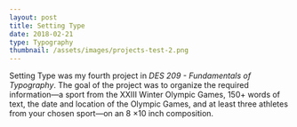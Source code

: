 ```yaml
---
layout: post
title: Setting Type
date: 2018-02-21
type: Typography
thumbnail: /assets/images/projects-test-2.png
---
```


Setting Type was my fourth project in _DES 209 - Fundamentals of Typography_. The goal of the project was to organize the required information—a sport from the XXIII Winter Olympic Games, 150+ words of text, the date and location of the Olympic Games, and at least three athletes from your chosen sport—on an 8 ×10 inch composition.
